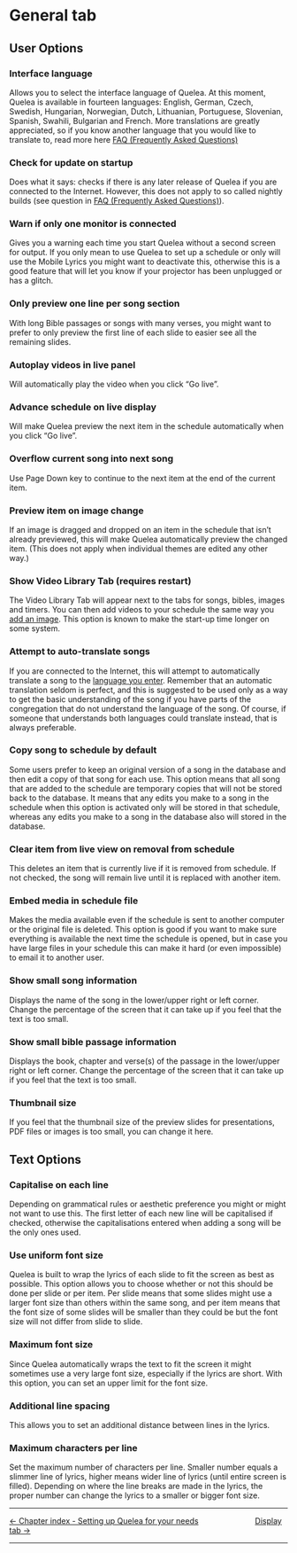 # General tab

## User Options

### Interface language

Allows you to select the interface language of Quelea. At this moment,
Quelea is available in fourteen languages: English, German, Czech,
Swedish, Hungarian, Norwegian, Dutch, Lithuanian, Portuguese, Slovenian,
Spanish, Swahili, Bulgarian and French. More translations are greatly
appreciated, so if you know another language that you would like to
translate to, read more here [FAQ (Frequently Asked
Questions)](FAQ_\(Frequently_Asked_Questions\) "FAQ (Frequently Asked Questions)")

### Check for update on startup

Does what it says: checks if there is any later release of Quelea if you
are connected to the Internet. However, this does not apply to so called
nightly builds (see question in [FAQ (Frequently Asked Questions)](FAQ_\(Frequently_Asked_Questions\) "FAQ (Frequently Asked Questions)")).

### Warn if only one monitor is connected

Gives you a warning each time you start Quelea without a second screen
for output. If you only mean to use Quelea to set up a schedule or only
will use the Mobile Lyrics you might want to deactivate this, otherwise
this is a good feature that will let you know if your projector has been
unplugged or has a glitch.

### Only preview one line per song section

With long Bible passages or songs with many verses, you might want to
prefer to only preview the first line of each slide to easier see all
the remaining slides.

### Autoplay videos in live panel

Will automatically play the video when you click “Go live”.

### Advance schedule on live display

Will make Quelea preview the next item in the schedule automatically
when you click “Go live”.

### Overflow current song into next song

Use Page Down key to continue to the next item at the end of the current
item.

### Preview item on image change

If an image is dragged and dropped on an item in the schedule that isn’t
already previewed, this will make Quelea automatically preview the
changed item. (This does not apply when individual themes are edited any
other way.)

### Show Video Library Tab (requires restart)

The Video Library Tab will appear next to the tabs for songs, bibles,
images and timers. You can then add videos to your schedule the same way
you [add an
image](Adding_items_to_Order_of_Service#adding-an-image "Adding items to Order of Service").
This option is known to make the start-up time longer on some system.

### Attempt to auto-translate songs

If you are connected to the Internet, this will attempt to automatically
translate a song to the [language you
enter](Translations#add-a-translation "Translations"). Remember that an
automatic translation seldom is perfect, and this is suggested to be
used only as a way to get the basic understanding of the song if you
have parts of the congregation that do not understand the language of
the song. Of course, if someone that understands both languages could
translate instead, that is always preferable.

### Copy song to schedule by default

Some users prefer to keep an original version of a song in the database
and then edit a copy of that song for each use. This option means that
all song that are added to the schedule are temporary copies that will
not be stored back to the database. It means that any edits you make to
a song in the schedule when this option is activated only will be stored
in that schedule, whereas any edits you make to a song in the database
also will stored in the database.

### Clear item from live view on removal from schedule

This deletes an item that is currently live if it is removed from
schedule. If not checked, the song will remain live until it is replaced
with another item.

### Embed media in schedule file

Makes the media available even if the schedule is sent to another
computer or the original file is deleted. This option is good if you
want to make sure everything is available the next time the schedule is
opened, but in case you have large files in your schedule this can make
it hard (or even impossible) to email it to another user.

### Show small song information

Displays the name of the song in the lower/upper right or left corner.
Change the percentage of the screen that it can take up if you feel that
the text is too small.

### Show small bible passage information

Displays the book, chapter and verse(s) of the passage in the
lower/upper right or left corner. Change the percentage of the screen
that it can take up if you feel that the text is too small.

### Thumbnail size

If you feel that the thumbnail size of the preview slides for
presentations, PDF files or images is too small, you can change it here.

## Text Options

### Capitalise on each line

Depending on grammatical rules or aesthetic preference you might or
might not want to use this. The first letter of each new line will be
capitalised if checked, otherwise the capitalisations entered when
adding a song will be the only ones used.

### Use uniform font size

Quelea is built to wrap the lyrics of each slide to fit the screen as
best as possible. This option allows you to choose whether or not this
should be done per slide or per item. Per slide means that some slides
might use a larger font size than others within the same song, and per
item means that the font size of some slides will be smaller than they
could be but the font size will not differ from slide to slide.

### Maximum font size

Since Quelea automatically wraps the text to fit the screen it might
sometimes use a very large font size, especially if the lyrics are
short. With this option, you can set an upper limit for the font size.

### Additional line spacing

This allows you to set an additional distance between lines in the
lyrics.

### Maximum characters per line

Set the maximum number of characters per line. Smaller number equals a
slimmer line of lyrics, higher means wider line of lyrics (until entire
screen is filled). Depending on where the line breaks are made in the
lyrics, the proper number can change the lyrics to a smaller or bigger
font size.

-----



[← Chapter index - Setting up Quelea for your
needs](Setting_up_Quelea_for_your_needs "Setting up Quelea for your needs")
&nbsp;&nbsp;&nbsp;&nbsp;&nbsp;&nbsp;&nbsp;&nbsp;&nbsp;&nbsp;&nbsp;&nbsp;&nbsp;&nbsp;&nbsp;&nbsp;&nbsp;&nbsp;&nbsp;&nbsp;&nbsp;&nbsp;&nbsp;&nbsp; [Display tab
→](Display_tab "Display tab")

---
